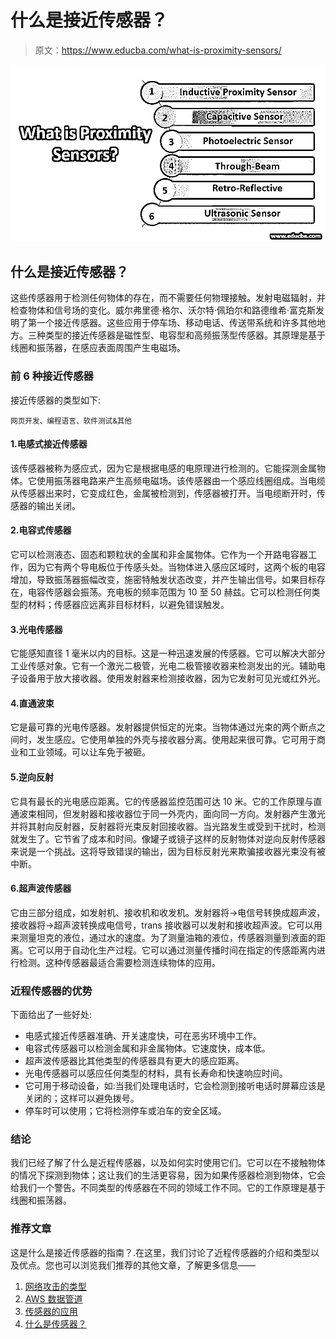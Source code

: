 # 什么是接近传感器？

> 原文：<https://www.educba.com/what-is-proximity-sensors/>

![what is proximity sensors](img/a901dacfbebb279e3f8493d22817f720.png)



## 什么是接近传感器？

这些传感器用于检测任何物体的存在，而不需要任何物理接触。发射电磁辐射，并检查物体和信号场的变化。威尔弗里德·格尔、沃尔特·佩珀尔和路德维希·富克斯发明了第一个接近传感器。这些应用于停车场、移动电话、传送带系统和许多其他地方。三种类型的接近传感器是磁性型、电容型和高频振荡型传感器。其原理是基于线圈和振荡器，在感应表面周围产生电磁场。

### 前 6 种接近传感器

接近传感器的类型如下:

<small>网页开发、编程语言、软件测试&其他</small>

#### 1.电感式接近传感器

该传感器被称为感应式，因为它是根据电感的电原理进行检测的。它能探测金属物体。它使用振荡器电路来产生高频电磁场。该传感器由一个感应线圈组成。当电缆从传感器出来时，它变成红色，金属被检测到，传感器被打开。当电缆断开时，传感器的输出关闭。

#### 2.电容式传感器

它可以检测液态、固态和颗粒状的金属和非金属物体。它作为一个开路电容器工作，因为它有两个导电板位于传感头处。当物体进入感应区域时，这两个板的电容增加，导致振荡器振幅改变，施密特触发状态改变，并产生输出信号。如果目标存在，电容传感器会振荡。充电板的频率范围为 10 至 50 赫兹。它可以检测任何类型的材料；传感器应远离非目标材料，以避免错误触发。

#### 3.光电传感器

它能感知直径 1 毫米以内的目标。这是一种迅速发展的传感器。它可以解决大部分工业传感对象。它有一个激光二极管，光电二极管接收器来检测发出的光。辅助电子设备用于放大接收器。使用发射器来检测接收器，因为它发射可见光或红外光。

#### 4.直通波束

它是最可靠的光电传感器。发射器提供恒定的光束。当物体通过光束的两个断点之间时，发生感应。它使用单独的外壳与接收器分离。使用起来很可靠。它可用于商业和工业领域。可以让车免于被砸。

#### 5.逆向反射

它具有最长的光电感应距离。它的传感器监控范围可达 10 米。它的工作原理与直通波束相同，但发射器和接收器位于同一外壳内，面向同一方向。发射器产生激光并将其射向反射器，反射器将光束反射回接收器。当光路发生或受到干扰时，检测就发生了。它节省了成本和时间。像罐子或镜子这样的反射物体对逆向反射传感器来说是一个挑战。这将导致错误的输出，因为目标反射光来欺骗接收器光束没有被中断。

#### 6.超声波传感器

它由三部分组成，如发射机、接收机和收发机。发射器将->电信号转换成超声波，接收器将->超声波转换成电信号，trans 接收器可以发射和接收超声波。它可以用来测量坦克的液位，通过水的速度。为了测量油箱的液位，传感器测量到液面的距离。它可以用于自动化生产过程。它可以通过测量传播时间在指定的传感距离内进行检测。这种传感器最适合需要检测连续物体的应用。

### 近程传感器的优势

下面给出了一些好处:

*   电感式接近传感器准确、开关速度快，可在恶劣环境中工作。
*   电容式传感器可以检测金属和非金属物体。它速度快，成本低。
*   超声波传感器比其他类型的传感器具有更大的感应距离。
*   光电传感器可以感应任何类型的材料，具有长寿命和快速响应时间。
*   它可用于移动设备，如:当我们处理电话时，它会检测到接听电话时屏幕应该是关闭的；这样可以避免拨号。
*   停车时可以使用；它将检测停车或泊车的安全区域。

### 结论

我们已经了解了什么是近程传感器，以及如何实时使用它们。它可以在不接触物体的情况下探测到物体；这让我们的生活更容易，因为如果传感器检测到物体，它会给我们一个警告。不同类型的传感器在不同的领域工作不同。它的工作原理是基于线圈和振荡器。

### 推荐文章

这是什么是接近传感器的指南？.在这里，我们讨论了近程传感器的介绍和类型以及优点。您也可以浏览我们推荐的其他文章，了解更多信息——

1.  [网络攻击的类型](https://www.educba.com/types-of-network-attacks/)
2.  [AWS 数据管道](https://www.educba.com/aws-data-pipeline/)
3.  [传感器的应用](https://www.educba.com/applications-of-sensors/)
4.  [什么是传感器？](https://www.educba.com/what-is-sensors/)





